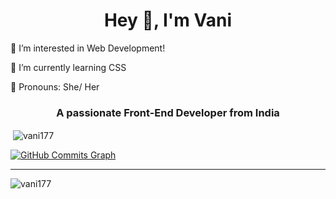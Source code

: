 
<h1 align="center"> Hey 👋, I'm Vani</h1>

👀 I’m interested in Web Development!

🌱 I’m currently learning CSS

🤍 Pronouns: She/ Her
  


<a href="https://github.com/Vani177=AyushSarode&bg_color=000000&color=ffffff&line=0891b2&point=ffffff&area_color=000000&area=true&hide_border=true&custom_title=GitHub%20Commits%20Graph" alt="GitHub Commits Graph"> </a>



<h3 align="center">A passionate Front-End Developer from India</h3>



<p align="left"> <a href="https://github.com/ryo-ma/github-profile-trophy%22%3E<img src="https://github-profile-trophy.vercel.app/?username=vani177" alt="vani177" /></a> </p>


<p align="left">
</p>

<p>&nbsp;<img align="center" src="https://github-readme-stats.vercel.app/api?username=vani177&show_icons=true&locale=en" alt="vani177" /></p>
  
 <a href="http://github.com/Vani177"><img src="https://activity-graph.herokuapp.com/graph?username=AyushSarode&bg_color=000000&color=ffffff&line=0891b2&point=ffffff&area_color=000000&area=true&hide_border=true&custom_title=GitHub%20Commits%20Graph" alt="GitHub Commits Graph" /></a>

  <hr>
  <p align="left"> <img src="https://komarev.com/ghpvc/?username=vani177&label=Profile%20views&color=0e75b6&style=flat" alt="vani177" /> </p>
  
 
  <!---
Vani177/Vani177 is a ✨ special ✨ repository because its `README.md` (this file) appears on your GitHub profile.
You can click the Preview link to take a look at your changes.
--->

